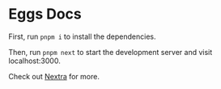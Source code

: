 # Eggs Docs

First, run `pnpm i` to install the dependencies.

Then, run `pnpm next` to start the development server and visit localhost:3000.

Check out [Nextra](https://nextra.site/) for more.
